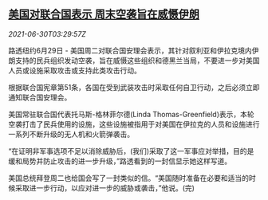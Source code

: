 <!--1625025663000-->
[美国对联合国表示 周末空袭旨在威慑伊朗](https://cn.reuters.com/article/usa-un-iran-strike-0629-tues-idCNKCS2E60AA)
------

<div><i>2021-06-30T03:29:57Z</i></div><p>路透纽约6月29日 - 美国周二对联合国安理会表示，其针对叙利亚和伊拉克境内伊朗支持的民兵组织发动空袭，旨在威慑这些组织和德黑兰当局，不要进一步对美国人员或设施采取攻击或支持此类攻击行动。</p><p>根据联合国宪章第51条，各国在受到武装攻击时采取任何自卫行动，之后必须立即通知联合国安理会。</p><p>美国常驻联合国代表托马斯-格林菲尔德(Linda Thomas-Greenfield)表示，本轮空袭打击了民兵使用的设施，这些设施被指用于对美国在伊拉克的人员和设施进行一系列不断升级的无人机和火箭弹袭击。</p><p>“在证明非军事选项不足以消除威胁后，(我们)采取了这一军事应对举措，目的是缓和局势并防止攻击的进一步升级，”路透看到的一封信显示她这样写道。</p><p>美国总统拜登周二也给国会写了一封类似的信。“美国随时准备在必要和适当的时候采取进一步行动，以应对进一步的威胁或袭击，”他说。(完)</p>
